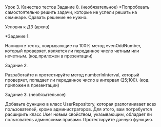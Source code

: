 Урок 3. Качество тестов
Задание 0. (необязательное) *Попробовать самостоятельно решить задачи, которые не успели решить на семинаре. Сдавать решение не нужно.

Условия к ДЗ (архив)

*Задание 1.

Напишите тесты, покрывающие на 100% метод evenOddNumber, который проверяет, является ли переданное число четным или нечетным. (код приложен в презентации)

Задание 2.

Разработайте и протестируйте метод numberInInterval, который проверяет, попадает ли переданное число в интервал (25;100). (код приложен в презентации)

Задание 3.  (необязательное)

Добавьте функцию в класс UserRepository, которая разлогинивает всех пользователей, кроме администраторов. Для этого, вам потребуется расширить класс User новым свойством, указывающим, обладает ли пользователь админскими правами. Протестируйте данную функцию.
